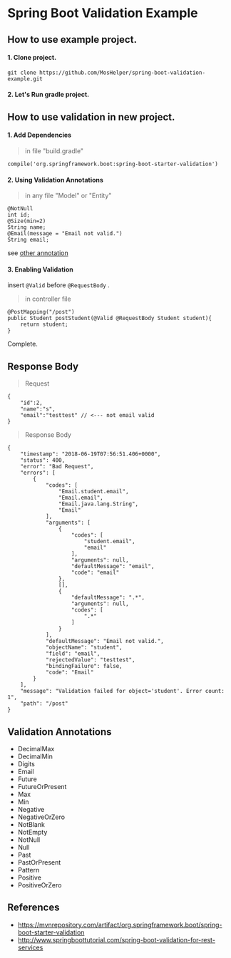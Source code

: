 # Spring Boot Validation Example
## How to use example project.
#### 1. Clone project.
```
git clone https://github.com/MosHelper/spring-boot-validation-example.git
```
#### 2. Let's Run gradle project.


## How to use validation in new project.
#### 1. Add Dependencies
>in file "build.gradle"
```
compile('org.springframework.boot:spring-boot-starter-validation')
```
#### 2. Using Validation Annotations
>in any file "Model" or "Entity"
```
@NotNull
int id;
@Size(min=2)
String name;
@Email(message = "Email not valid.")
String email;
```
see [other annotation](#validation-annotations)
#### 3. Enabling Validation
insert `@Valid` before `@RequestBody` .
>in controller file
```
@PostMapping("/post")
public Student postStudent(@Valid @RequestBody Student student){
    return student;
}
```
Complete.
## Response Body
>Request
``` 
{
	"id":2,
	"name":"s",
	"email":"testtest" // <--- not email valid
}
```
>Response Body
``` 
{
    "timestamp": "2018-06-19T07:56:51.406+0000",
    "status": 400,
    "error": "Bad Request",
    "errors": [
        {
            "codes": [
                "Email.student.email",
                "Email.email",
                "Email.java.lang.String",
                "Email"
            ],
            "arguments": [
                {
                    "codes": [
                        "student.email",
                        "email"
                    ],
                    "arguments": null,
                    "defaultMessage": "email",
                    "code": "email"
                },
                [],
                {
                    "defaultMessage": ".*",
                    "arguments": null,
                    "codes": [
                        ".*"
                    ]
                }
            ],
            "defaultMessage": "Email not valid.",
            "objectName": "student",
            "field": "email",
            "rejectedValue": "testtest",
            "bindingFailure": false,
            "code": "Email"
        }
    ],
    "message": "Validation failed for object='student'. Error count: 1",
    "path": "/post"
}
```

## Validation Annotations
- DecimalMax
- DecimalMin
- Digits
- Email
- Future
- FutureOrPresent
- Max
- Min
- Negative
- NegativeOrZero
- NotBlank
- NotEmpty
- NotNull
- Null
- Past
- PastOrPresent
- Pattern
- Positive
- PositiveOrZero
## References
- https://mvnrepository.com/artifact/org.springframework.boot/spring-boot-starter-validation
- http://www.springboottutorial.com/spring-boot-validation-for-rest-services
